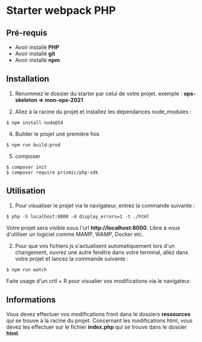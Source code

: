# Starter webpack PHP

## Pré-requis
- Avoir installé <b>PHP</b>
- Avoir installé <b>git</b>
- Avoir installé <b>npm</b>
## Installation

1. Renommez le dossier du starter par celui de votre projet. exemple : <b>ops-skeleton => mon-ops-2021</b>

2. Allez à la racine du projet et installez les dépendances node_modules : 
```shell
$ npm install node@14
```
4. Builder le projet une première fois
```shell
$ npm run build:prod
```
5. composer
```shell
$ composer init
$ composer require prismic/php-sdk
```

## Utilisation
1. Pour visualiser le projet via le navigateur, entrez la commande suivante : 
```shell
$ php -S localhost:8000 -d display_errors=1 -t ./html
```
Votre projet sera visible sous l'url <b>http://localhost:8000</b>. Libre à vous d'utiliser un logiciel comme MAMP, WAMP, Docker etc.

2. Pour que vos fichiers js s'actualisent automatiquement lors d'un changement, ouvrez une autre fenêtre dans votre terminal, allez dans votre projet et lancez la commande suivante :
```shell
$ npm run watch
```
Faite usage d'un crtl + R pour visualier vos modifications via le navigateur.

## Informations 
Vous devez effectuer vos modifications front dans le dossiers <b>ressources</b> qui se trouve à la racine du projet. Concernant les modifications html, vous devez les effectuer sur le fichier <b>index.php</b> qui se trouve dans le dossier <b>html</b>. 
